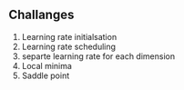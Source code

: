 ## Challanges 
1. Learning rate initialsation
2. Learning rate scheduling
3. separte learning rate for each dimension
4. Local minima
5. Saddle point

